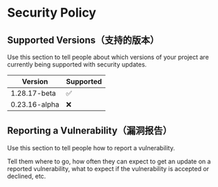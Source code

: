 # Security Policy

## Supported Versions（支持的版本）

Use this section to tell people about which versions of your project are
currently being supported with security updates.

| Version       | Supported          |
| ------------- | ------------------ |
| 1.28.17-beta  | :white_check_mark: |
| 0.23.16-alpha | :x:                |

## Reporting a Vulnerability（漏洞报告）

Use this section to tell people how to report a vulnerability.

Tell them where to go, how often they can expect to get an update on a
reported vulnerability, what to expect if the vulnerability is accepted or
declined, etc.
